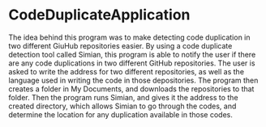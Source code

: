 # CodeDuplicateApplication
The idea behind this program was to make detecting code duplication in two different GiuHub repositories easier. By using a code duplicate detection tool called Simian, this program is able to notify the user if there are any code duplications in two different GitHub repositories. The user is asked to write the address for two different repositories, as well as the language used in writing the code in those depositories. The program then creates a folder in My Documents, and downloads the repositories to that folder. Then the program runs Simian, and gives it the address to the created directory, which allows Simian to go through the codes, and determine the location for any duplication available in those codes.
